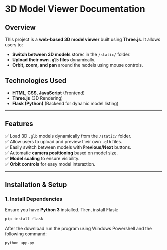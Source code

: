 # 3D Model Viewer Documentation

## Overview
This project is a **web-based 3D model viewer** built using **Three.js**. It allows users to:
- **Switch between 3D models** stored in the `/static/` folder.
- **Upload their own `.glb` files** dynamically.
- **Orbit, zoom, and pan** around the models using mouse controls.

## Technologies Used
- **HTML, CSS, JavaScript** (Frontend)
- **Three.js** (3D Rendering)
- **Flask (Python)** (Backend for dynamic model listing)

---

## Features
✅ Load 3D `.glb` models dynamically from the `/static/` folder.  
✅ Allow users to upload and preview their own `.glb` files.  
✅ Easily switch between models with **Previous/Next** buttons.  
✅ Automatic **camera positioning** based on model size.  
✅ **Model scaling** to ensure visibility.  
✅ **Orbit controls** for easy model interaction.  

---

## Installation & Setup
### **1. Install Dependencies**  
Ensure you have **Python 3** installed. Then, install Flask:
```bash
pip install flask
```

After the download run the program using Windows Powershell and the following command:

```bash
python app.py
```
